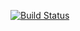 [![Build Status](https://travis-ci.org/cinovo/cloudconductor-agent-redhat.png?branch=master)](https://travis-ci.org/cinovo/cloudconductor-agent-redhat)